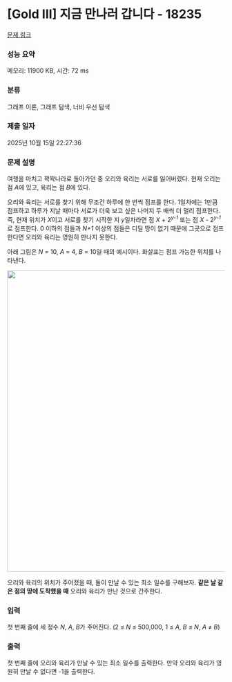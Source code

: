 # [Gold III] 지금 만나러 갑니다 - 18235 

[문제 링크](https://www.acmicpc.net/problem/18235) 

### 성능 요약

메모리: 11900 KB, 시간: 72 ms

### 분류

그래프 이론, 그래프 탐색, 너비 우선 탐색

### 제출 일자

2025년 10월 15일 22:27:36

### 문제 설명

<p>여행을 마치고 꽉꽉나라로 돌아가던 중 오리와 육리는 서로를 잃어버렸다. 현재 오리는 점 <em>A</em>에 있고, 육리는 점 <em>B</em>에 있다.</p>

<p>오리와 육리는 서로를 찾기 위해 무조건 하루에 한 번씩 점프를 한다. 1일차에는 1만큼 점프하고 하루가 지날 때마다 서로가 더욱 보고 싶은 나머지 두 배씩 더 멀리 점프한다. 즉, 현재 위치가 <em>X</em>이고 서로를 찾기 시작한 지 <em>y</em>일차라면 점 <em>X</em> + 2<em><sup>y-1</sup></em> 또는 점 <em>X</em> - 2<em><sup>y-1</sup></em>로 점프한다. 0 이하의 점들과 <em>N+1 </em>이상의 점들은 디딜 땅이 없기 때문에 그곳으로 점프한다면 오리와 육리는 영원히 만나지 못한다.</p>

<p>아래 그림은 <em>N </em>= 10, <em>A </em>= 4, <em>B </em>= 10일 때의 예시이다. 화살표는 점프 가능한 위치를 나타낸다.</p>

<p style="text-align: center;"><img alt="" src="https://upload.acmicpc.net/17882260-669e-4a3b-87ab-321b05c5879b/-/preview/" style="height: 697px; width: 600px;"></p>

<p>오리와 육리의 위치가 주어졌을 때, 둘이 만날 수 있는 최소 일수를 구해보자. <strong>같은 날 같은 점의 땅에 도착했을 때</strong> 오리와 육리가 만난 것으로 간주한다.</p>

### 입력 

 <p>첫 번째 줄에 세 정수 <em>N</em>, <em>A</em>, <em>B</em>가 주어진다. (2 ≤ <em>N </em>≤ 500,000, 1 ≤ <em>A</em>, <em>B</em> ≤ <em>N</em>, <em>A</em> ≠ <em>B</em>)</p>

### 출력 

 <p>첫 번째 줄에 오리와 육리가 만날 수 있는 최소 일수를 출력한다. 만약 오리와 육리가 영원히 만날 수 없다면 -1을 출력한다.</p>

